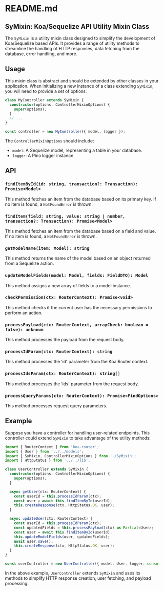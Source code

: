 # README.md

## SyMixin: Koa/Sequelize API Utility Mixin Class

The `SyMixin` is a utility mixin class designed to simplify the development of Koa/Sequelize based APIs. It provides a range of utility methods to streamline the handling of HTTP responses, data fetching from the database, error handling, and more.

## Usage

This mixin class is abstract and should be extended by other classes in your application. When initializing a new instance of a class extending `SyMixin`, you will need to provide a set of options:

```ts
class MyController extends SyMixin {
  constructor(options: ControllerMixinOptions) {
    super(options);
  }
  // ...
}

const controller = new MyController({ model, logger });
```

The `ControllerMixinOptions` should include:

- `model`: A Sequelize model, representing a table in your database.
- `logger`: A Pino logger instance.

## API

### `findItemById(id: string, transaction?: Transaction): Promise<Model>`

This method fetches an item from the database based on its primary key. If no item is found, a `NotFoundError` is thrown.

### `findItem(field: string, value: string | number, transaction?: Transaction): Promise<Model>`

This method fetches an item from the database based on a field and value. If no item is found, a `NotFoundError` is thrown.

### `getModelName(item: Model): string`

This method returns the name of the model based on an object returned from a Sequelize action.

### `updateModelFields(model: Model, fields: FieldDTO): Model`

This method assigns a new array of fields to a model instance.

### `checkPermission(ctx: RouterContext): Promise<void>`

This method checks if the current user has the necessary permissions to perform an action.

### `processPayload(ctx: RouterContext, arrayCheck: boolean = false): unknown`

This method processes the payload from the request body.

### `processIdParam(ctx: RouterContext): string`

This method processes the 'id' parameter from the Koa Router context.

### `processIdsParam(ctx: RouterContext): string[]`

This method processes the 'ids' parameter from the request body.

### `processQueryParams(ctx: RouterContext): Promise<FindOptions>`

This method processes request query parameters.

## Example

Suppose you have a controller for handling user-related endpoints. This controller could extend `SyMixin` to take advantage of the utility methods:

```ts
import { RouterContext } from 'koa-router';
import { User } from '../../models';
import { SyMixin, ControllerMixinOptions } from './SyMixin';
import { HttpStatus } from '../../lib';

class UserController extends SyMixin {
  constructor(options: ControllerMixinOptions) {
    super(options);
  }

  async getUser(ctx: RouterContext) {
    const userId = this.processIdParam(ctx);
    const user = await this.findItemById(userId);
    this.createResponse(ctx, HttpStatus.OK, user);
  }

  async updateUser(ctx: RouterContext) {
    const userId = this.processIdParam(ctx);
    const updatedFields = this.processPayload(ctx) as Partial<User>;
    const user = await this.findItemById(userId);
    this.updateModelFields(user, updatedFields);
    await user.save();
    this.createResponse(ctx, HttpStatus.OK, user);
  }
}

const userController = new UserController({ model: User, logger: console });
```

In the above example, `UserController` extends `SyMixin` and uses its methods to simplify HTTP response creation, user fetching, and payload processing.
